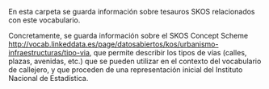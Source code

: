 En esta carpeta se guarda información sobre tesauros SKOS relacionados con este vocabulario.

Concretamente, se guarda información sobre el SKOS Concept Scheme http://vocab.linkeddata.es/page/datosabiertos/kos/urbanismo-infraestructuras/tipo-via, que permite describir los tipos de vías (calles, plazas, avenidas, etc.) que se pueden utilizar en el contexto del vocabulario de callejero, y que proceden de una representación inicial del Instituto Nacional de Estadística.
